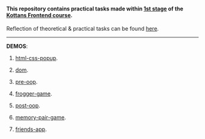#### This repository contains practical tasks made within [1st stage](https://github.com/kottans/frontend/blob/master/contents.md#stage-0-self-study) of the [Kottans Frontend course](https://github.com/kottans/frontend).

Reflection of theoretical & practical tasks can be found [here](https://github.com/nadsatt/kottans-frontend/blob/main/README.md).

***
**DEMOS**:
1. [html-css-popup](https://nadsatt.github.io/kottans-homeworks/html-css-popup/).

2. [dom](https://nadsatt.github.io/kottans-homeworks/dom-api/).

3. [pre-oop](https://nadsatt.github.io/kottans-homeworks/pre-oop/).

4. [frogger-game](https://nadsatt.github.io/kottans-homeworks/frogger-game).

5. [post-oop](https://nadsatt.github.io/kottans-homeworks/post-oop/).

6. [memory-pair-game](https://nadsatt.github.io/kottans-homeworks/memory-pair-game/).

7. [friends-app](https://nadsatt.github.io/kottans-homeworks/friends-app/).

